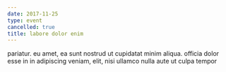 ```yaml
---
date: 2017-11-25
type: event
cancelled: true
title: labore dolor enim
---
```

pariatur. eu amet, ea sunt nostrud ut cupidatat minim aliqua. officia dolor esse in in adipiscing veniam, elit, nisi ullamco nulla aute ut culpa tempor